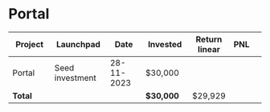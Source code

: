 # Portal



<table data-full-width="true"><thead><tr><th width="141">Project</th><th width="138">Launchpad</th><th width="132">Date</th><th width="133">Invested</th><th>Return linear</th><th>PNL</th><th></th></tr></thead><tbody><tr><td>Portal</td><td>Seed investment</td><td>28-11-2023</td><td>$30,000</td><td></td><td></td><td></td></tr><tr><td><strong>Total</strong></td><td></td><td></td><td><strong>$30,000</strong></td><td>$29,929</td><td></td><td></td></tr></tbody></table>

